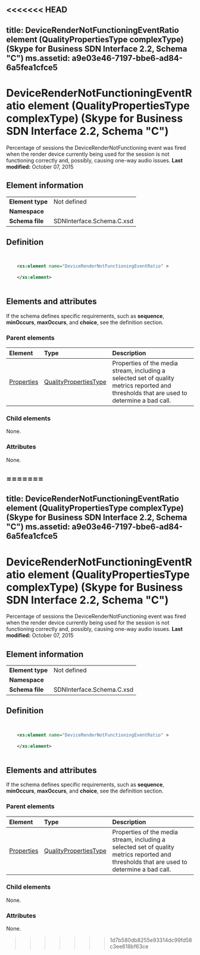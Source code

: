 <<<<<<< HEAD
---
title: DeviceRenderNotFunctioningEventRatio element (QualityPropertiesType complexType) (Skype for Business SDN Interface 2.2, Schema "C")
ms.assetid: a9e03e46-7197-bbe6-ad84-6a5fea1cfce5
---


# DeviceRenderNotFunctioningEventRatio element (QualityPropertiesType complexType) (Skype for Business SDN Interface 2.2, Schema "C")
Percentage of sessions the DeviceRenderNotFunctioning event was fired when the render device currently being used for the session is not functioning correctly and, possibly, causing one-way audio issues. 
 **Last modified:** October 07, 2015
  
    
    


## Element information


|||
|:-----|:-----|
|**Element type**|Not defined |
|**Namespace**||
|**Schema file**|SDNInterface.Schema.C.xsd |
   

## Definition


```XML


    <xs:element name="DeviceRenderNotFunctioningEventRatio" >
    
    </xs:element>
  
```


## Elements and attributes

If the schema defines specific requirements, such as **sequence**, **minOccurs**, **maxOccurs**, and **choice**, see the definition section. 
  
    
    

### Parent elements



|**Element**|**Type**|**Description**|
|:-----|:-----|:-----|
| [Properties](properties-element-qualitytype-complextype.md)| [QualityPropertiesType](qualitypropertiestype-complextype-1.md)|Properties of the media stream, including a selected set of quality metrics reported and thresholds that are used to determine a bad call. |
   

### Child elements

None. 
  
    
    

### Attributes

None. 
  
    
    

=======
---
title: DeviceRenderNotFunctioningEventRatio element (QualityPropertiesType complexType) (Skype for Business SDN Interface 2.2, Schema "C")
ms.assetid: a9e03e46-7197-bbe6-ad84-6a5fea1cfce5
---


# DeviceRenderNotFunctioningEventRatio element (QualityPropertiesType complexType) (Skype for Business SDN Interface 2.2, Schema "C")
Percentage of sessions the DeviceRenderNotFunctioning event was fired when the render device currently being used for the session is not functioning correctly and, possibly, causing one-way audio issues. 
 **Last modified:** October 07, 2015
  
    
    


## Element information


|||
|:-----|:-----|
|**Element type**|Not defined |
|**Namespace**||
|**Schema file**|SDNInterface.Schema.C.xsd |
   

## Definition


```XML


    <xs:element name="DeviceRenderNotFunctioningEventRatio" >
    
    </xs:element>
  
```


## Elements and attributes

If the schema defines specific requirements, such as **sequence**, **minOccurs**, **maxOccurs**, and **choice**, see the definition section. 
  
    
    

### Parent elements



|**Element**|**Type**|**Description**|
|:-----|:-----|:-----|
| [Properties](properties-element-qualitytype-complextype.md)| [QualityPropertiesType](qualitypropertiestype-complextype-1.md)|Properties of the media stream, including a selected set of quality metrics reported and thresholds that are used to determine a bad call. |
   

### Child elements

None. 
  
    
    

### Attributes

None. 
  
    
    

>>>>>>> 1d7b580db8255e93314dc99fd58c3ee618bf63ce
